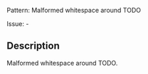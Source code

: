 Pattern: Malformed whitespace around TODO

Issue: -

## Description

Malformed whitespace around TODO.
